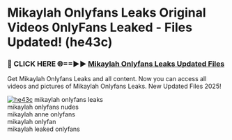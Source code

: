 # Mikaylah Onlyfans Leaks Original Videos 0nlyFans Leaked - Files Updated! (he43c)

<h3>🔴 CLICK HERE 🌐==►► <a href="https://tinyurl.com/2jnfzry5" rel="nofollow">Mikaylah Onlyfans Leaks Updated Files</a></h3>

Get Mikaylah Onlyfans Leaks and all content. Now you can access all videos and pictures of Mikaylah Onlyfans Leaks. New Updated Files 2025!

[![he43c](https://i.imgur.com/GyGTBgg.gif)](https://tinyurl.com/2jnfzry5)
mikaylah onlyfans leaks<br>
mikaylah onlyfans nudes<br>
mikaylah anne onlyfans<br>
mikaylah onlyfan<br>
mikaylah leaked onlyfans